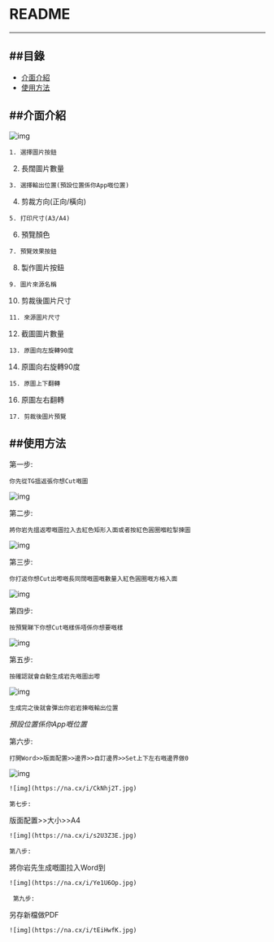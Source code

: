 README
===========================

****
##目錄
------
* [介面介紹](#介面介紹)
* [使用方法](#使用方法)

##介面介紹
------
![img](https://na.cx/i/WCx9bpQ.jpg)
```
1. 選擇圖片按鈕
```
2. 長闊圖片數量
```
3. 選擇輸出位置(預設位置係你App嘅位置)
```
4. 剪裁方向(正向/橫向)
```
5. 打印尺寸(A3/A4)
```
6. 預覽顏色
```
7. 預覽效果按鈕
```
8. 製作圖片按鈕
```
9. 圖片來源名稱
```
10. 剪裁後圖片尺寸
```
11. 來源圖片尺寸
```
12. 截圖圖片數量
```
13. 原圖向左旋轉90度
```
14. 原圖向右旋轉90度
```
15. 原圖上下翻轉
```
16. 原圖左右翻轉
```
17. 剪裁後圖片預覽
```

##使用方法
------
第一步:
```
你先從TG搵返張你想Cut嘅圖
```
![img](https://na.cx/i/37ULtNt.jpg)

第二步:
```
將你岩先搵返嚟嘅圖拉入去紅色矩形入面或者按紅色圓圈嗰粒掣揀圖
```
![img](https://na.cx/i/TkViOPE.jpg)

第三步:
```
你打返你想Cut出嚟嘅長同闊嘅圖嘅數量入紅色圓圈嘅方格入面
```
![img](https://na.cx/i/N9jjyf6.jpg)

第四步:
```
按預覽睇下你想Cut嘅樣係唔係你想要嘅樣
```
![img](https://na.cx/i/nESk2aB.jpg)

第五步:
```
按確認就會自動生成岩先嘅圖出嚟
```
![img](https://na.cx/i/MboHv5G.jpg)
```
生成完之後就會彈出你岩岩揀嘅輸出位置
```
*預設位置係你App嘅位置*

第六步:
```
打開Word>>版面配置>>邊界>>自訂邊界>>Set上下左右嘅邊界做0
```
![img](https://na.cx/i/2FAyCOs.jpg) 
```
![img](https://na.cx/i/CkNhj2T.jpg) 

第七步:
```
版面配置>>大小>>A4
```
![img](https://na.cx/i/s2U3Z3E.jpg)

第八步:
```
將你岩先生成嘅圖拉入Word到
```
![img](https://na.cx/i/Ye1U6Op.jpg)

 第九步:
 ```
另存新檔做PDF
```
![img](https://na.cx/i/tEiHwfK.jpg)
